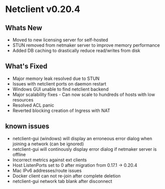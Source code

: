 # Netclient v0.20.4

## Whats New
- Moved to new licensing server for self-hosted
- STUN removed from netmaker server to improve memory performance
- Added DB caching to drastically reduce read/writes from disk

## What's Fixed
- Major memory leak resolved due to STUN
- Issues with netclient ports on daemon restart
- Windows GUI unable to find netclient backend
- Major scalability fixes - Can now scale to hundreds of hosts with low resources
- Resolved ACL panic
- Reverted blocking creation of Ingress with NAT
     
## known issues
- netclient-gui (windows) will display an erroneous error dialog when joining a network (can be ignored)
- netclient-gui will continously display error dialog if netmaker server is offline
- Incorrect metrics against ext clients
- Host ListenPorts set to 0 after migration from 0.17.1 -> 0.20.4
- Mac IPv6 addresses/route issues
- Docker client can not re-join after complete deletion
- netclient-gui network tab blank after disconnect



